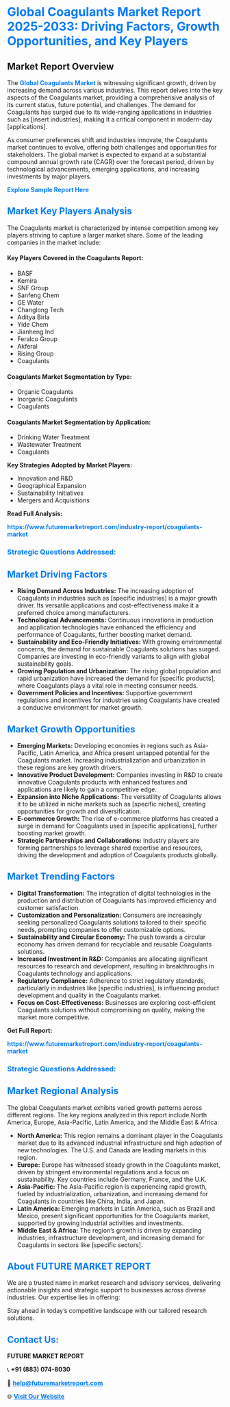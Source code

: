 <h1 style="color: #007BFF;">Global Coagulants Market Report 2025-2033: Driving Factors, Growth Opportunities, and Key Players</h1>

<section id="overview">
<h2>Market Report Overview</h2>
<p>The <a href="https://www.futuremarketreport.com/industry-report/coagulants-market" style="color: #007BFF; text-decoration: none;"><strong>Global Coagulants Market</strong></a> is witnessing significant growth, driven by increasing demand across various industries. This report delves into the key aspects of the Coagulants market, providing a comprehensive analysis of its current status, future potential, and challenges. The demand for Coagulants has surged due to its wide-ranging applications in industries such as [insert industries], making it a critical component in modern-day [applications].</p>
<p>As consumer preferences shift and industries innovate, the Coagulants market continues to evolve, offering both challenges and opportunities for stakeholders. The global market is expected to expand at a substantial compound annual growth rate (CAGR) over the forecast period, driven by technological advancements, emerging applications, and increasing investments by major players.</p>
</section>

<section id="overview">
<p><a href="https://www.futuremarketreport.com/request-sample/reportId=89385" style="color: #007BFF; text-decoration: none;"><strong>Explore Sample Report Here</strong></a></p>
</section>

<section id="key-players">
<h2 style="color: #007BFF;">Market Key Players Analysis</h2>
<p>The Coagulants market is characterized by intense competition among key players striving to capture a larger market share. Some of the leading companies in the market include:</p>
<h4>Key Players Covered in the Coagulants Report:</h4>
<ul><li>BASF</li><li>Kemira</li><li>SNF Group</li><li>Sanfeng Chem</li><li>GE Water</li><li>Changlong Tech</li><li>Aditya Birla</li><li>Yide Chem</li><li>Jianheng Ind</li><li>Feralco Group</li><li>Akferal</li><li>Rising Group</li><li>Coagulants</li></ul>
<h4>Coagulants Market Segmentation by Type:</h4>
<ul><li>Organic Coagulants</li><li>Inorganic Coagulants</li><li>Coagulants</li></ul>

<h4>Coagulants Market Segmentation by Application:</h4>
<ul><li>Drinking Water Treatment</li><li>Wastewater Treatment</li><li>Coagulants</li></ul>
<p><strong>Key Strategies Adopted by Market Players:</strong></p>
<ul>
<li>Innovation and R&D</li>
<li>Geographical Expansion</li>
<li>Sustainability Initiatives</li>
<li>Mergers and Acquisitions</li>
</ul>
</section>

<section>
<p><strong>Read Full Analysis: </strong></p><a href="https://www.futuremarketreport.com/industry-report/coagulants-market" style="color: #007BFF; text-decoration: none;"><strong>https://www.futuremarketreport.com/industry-report/coagulants-market</strong></a>
<h3 style="color: #007BFF;">Strategic Questions Addressed:</h3>
</section>

<section id="driving-factors">
<h2 style="color: #007BFF;">Market Driving Factors</h2>
<ul>
<li><strong>Rising Demand Across Industries:</strong> The increasing adoption of Coagulants in industries such as [specific industries] is a major growth driver. Its versatile applications and cost-effectiveness make it a preferred choice among manufacturers.</li>
<li><strong>Technological Advancements:</strong> Continuous innovations in production and application technologies have enhanced the efficiency and performance of Coagulants, further boosting market demand.</li>
<li><strong>Sustainability and Eco-Friendly Initiatives:</strong> With growing environmental concerns, the demand for sustainable Coagulants solutions has surged. Companies are investing in eco-friendly variants to align with global sustainability goals.</li>
<li><strong>Growing Population and Urbanization:</strong> The rising global population and rapid urbanization have increased the demand for [specific products], where Coagulants plays a vital role in meeting consumer needs.</li>
<li><strong>Government Policies and Incentives:</strong> Supportive government regulations and incentives for industries using Coagulants have created a conducive environment for market growth.</li>
</ul>
</section>

<section id="growth-opportunities">
<h2 style="color: #007BFF;">Market Growth Opportunities</h2>
<ul>
<li><strong>Emerging Markets:</strong> Developing economies in regions such as Asia-Pacific, Latin America, and Africa present untapped potential for the Coagulants market. Increasing industrialization and urbanization in these regions are key growth drivers.</li>
<li><strong>Innovative Product Development:</strong> Companies investing in R&D to create innovative Coagulants products with enhanced features and applications are likely to gain a competitive edge.</li>
<li><strong>Expansion into Niche Applications:</strong> The versatility of Coagulants allows it to be utilized in niche markets such as [specific niches], creating opportunities for growth and diversification.</li>
<li><strong>E-commerce Growth:</strong> The rise of e-commerce platforms has created a surge in demand for Coagulants used in [specific applications], further boosting market growth.</li>
<li><strong>Strategic Partnerships and Collaborations:</strong> Industry players are forming partnerships to leverage shared expertise and resources, driving the development and adoption of Coagulants products globally.</li>
</ul>
</section>

<section id="trending-factors">
<h2 style="color: #007BFF;">Market Trending Factors</h2>
<ul>
<li><strong>Digital Transformation:</strong> The integration of digital technologies in the production and distribution of Coagulants has improved efficiency and customer satisfaction.</li>
<li><strong>Customization and Personalization:</strong> Consumers are increasingly seeking personalized Coagulants solutions tailored to their specific needs, prompting companies to offer customizable options.</li>
<li><strong>Sustainability and Circular Economy:</strong> The push towards a circular economy has driven demand for recyclable and reusable Coagulants solutions.</li>
<li><strong>Increased Investment in R&D:</strong> Companies are allocating significant resources to research and development, resulting in breakthroughs in Coagulants technology and applications.</li>
<li><strong>Regulatory Compliance:</strong> Adherence to strict regulatory standards, particularly in industries like [specific industries], is influencing product development and quality in the Coagulants market.</li>
<li><strong>Focus on Cost-Effectiveness:</strong> Businesses are exploring cost-efficient Coagulants solutions without compromising on quality, making the market more competitive.</li>
</ul>
</section>

<section>
<p><strong>Get Full Report: </strong></p><a href="https://www.futuremarketreport.com/industry-report/coagulants-market" style="color: #007BFF; text-decoration: none;"><strong>https://www.futuremarketreport.com/industry-report/coagulants-market</strong></a>
<h3 style="color: #007BFF;">Strategic Questions Addressed:</h3>
</section>


<section id="regional-analysis">
<h2 style="color: #007BFF;">Market Regional Analysis</h2>
<p>The global Coagulants market exhibits varied growth patterns across different regions. The key regions analyzed in this report include North America, Europe, Asia-Pacific, Latin America, and the Middle East & Africa:</p>
<ul>
<li><strong>North America:</strong> This region remains a dominant player in the Coagulants market due to its advanced industrial infrastructure and high adoption of new technologies. The U.S. and Canada are leading markets in this region.</li>
<li><strong>Europe:</strong> Europe has witnessed steady growth in the Coagulants market, driven by stringent environmental regulations and a focus on sustainability. Key countries include Germany, France, and the U.K.</li>
<li><strong>Asia-Pacific:</strong> The Asia-Pacific region is experiencing rapid growth, fueled by industrialization, urbanization, and increasing demand for Coagulants in countries like China, India, and Japan.</li>
<li><strong>Latin America:</strong> Emerging markets in Latin America, such as Brazil and Mexico, present significant opportunities for the Coagulants market, supported by growing industrial activities and investments.</li>
<li><strong>Middle East & Africa:</strong> The region’s growth is driven by expanding industries, infrastructure development, and increasing demand for Coagulants in sectors like [specific sectors].</li>
</ul>
</section>

<footer>
<h2 style="color: #007BFF;">About FUTURE MARKET REPORT</h2>
<p>We are a trusted name in market research and advisory services, delivering actionable insights and strategic support to businesses across diverse industries. Our expertise lies in offering:</p>

<p>Stay ahead in today’s competitive landscape with our tailored research solutions.</p>

<h2 style="color: #007BFF;">Contact Us:</h2>
<p><strong>FUTURE MARKET REPORT</strong></p>
<p>📞 <strong>+91 (883) 074-8030</strong></p>
<p>📧 <strong><a href="mailto:help@futuremarketreport.com" style="color: #007BFF;">help@futuremarketreport.com</a></strong></p>
<p>🌐 <strong><a href="https://www.futuremarketreport.com/" style="color: #007BFF;">Visit Our Website</a></strong></p>
</footer>